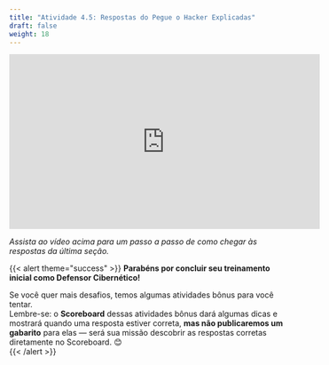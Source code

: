 ```yaml
---
title: "Atividade 4.5: Respostas do Pegue o Hacker Explicadas"
draft: false
weight: 18
---
```


<p style="text-align: center;"><iframe width="560" height="315" src="https://www.youtube.com/embed/tnPTxU0ffO4" frameborder="0" allow="accelerometer; autoplay; encrypted-media; gyroscope; picture-in-picture" allowfullscreen></iframe></p>

*Assista ao vídeo acima para um passo a passo de como chegar às respostas da última seção.*

{{< alert theme="success" >}} **Parabéns por concluir seu treinamento inicial como Defensor Cibernético!**  

Se você quer mais desafios, temos algumas atividades bônus para você tentar.  
Lembre-se: o **Scoreboard** dessas atividades bônus dará algumas dicas e mostrará quando uma resposta estiver correta, **mas não publicaremos um gabarito** para elas — será sua missão descobrir as respostas corretas diretamente no Scoreboard. 😊  
{{< /alert >}}
